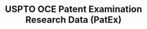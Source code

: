 ---
layout: default
bigquery: https://console.cloud.google.com/bigquery?p=patents-public-data&d=uspto_oce_pair&page=dataset
citation: 'Graham, S. Marco, A., and Miller, A. (2015). “The USPTO Patent Examination
  Research Dataset: A Window on the Process of Patent Examination.”'
contributors: Graham, S. Marco, A., Miller, A.
cost: None
description: The latest version of PatEx (referred to below as the 2020 release) contains
  detailed information on nearly 11.9 million publicly-viewable provisional and non-provisional
  patent applications to the USPTO and over 4.6 million Patent Cooperation Treaty
  (PCT) applications. It is based on data that OCE downloaded from the Patent Examination
  Data System (PEDS) in April, 2021. The PEDS data are sourced from Public PAIR. The
  first time that OCE used PEDS as the basis of PatEx was for the 2019 release. We
  took the PEDS data and organized it into the familiar PatEx data files, which are
  based on the organization of the Public PAIR portal. The data files include information
  on each application’s characteristics, prosecution history, continuation history,
  claims of foreign priority, patent term adjustment history, publication history,
  and correspondence address information.
documentation: 'For the 2019 and later releases, new technical documentation is available
  https://www.uspto.gov/sites/default/files/documents/PatEx-2019-Technical-Doc.pdf


  A document describing the 2014-2017 data sets is available and can be cited as:
  Graham, Stuart J.H. and Marco, Alan C. and Miller, Richard, The USPTO Patent Examination
  Research Dataset: A Window on the Process of Patent Examination (November 30, 2015).
  Available at SSRN: https://ssrn.com/abstract=2702637.'
last_edit: Mon, 04 Apr 2022 19:06:22 GMT
location: https://www.uspto.gov/ip-policy/economic-research/research-datasets/patent-examination-research-dataset-public-pair
maintained_by: EconomicsData@uspto.gov
related_publications: https://ssrn.com/abstract=29956744, https://ssrn.com/abstract=2702637
schema_fields: '[''inventor_name_first'', ''correspondence_region_name'', ''status_code'',
  ''appl_status_date'', ''wipo_pub_number'', ''correspondence_country_name'', ''parent_country_code'',
  ''correspondence_name_line_2'', ''inventor_region_code'', ''inventor_rank'', ''wipo_pub_date'',
  ''application_type'', ''inventor_name_middle'', ''correspondence_city'', ''foreign_parent_date'',
  ''child_application_number'', ''correspondence_street_line_2'', ''small_entity_indicator'',
  ''sequence_number'', ''parent_application_number'', ''inventor_name_last'', ''correspondence_street_line_1'',
  ''foreign_parent_id'', ''patent_issue_date'', ''event_description'', ''application_number_pair'',
  ''examiner_id'', ''inventor_country_code'', ''disposal_type'', ''earliest_pgpub_number'',
  ''patent_number'', ''customer_number'', ''atty_docket_number'', ''filing_date'',
  ''invention_subject_matter'', ''examiner_name_first'', ''examiner_name_middle'',
  ''confirm_number'', ''file_location'', ''abandon_date'', ''aia_first_to_file'',
  ''child_filing_date'', ''correspondence_name_line_1'', ''correspondence_postal_code'',
  ''inventor_country_name'', ''recorded_date'', ''examiner_art_unit'', ''appl_status_code'',
  ''examiner_name_last'', ''correspondence_region_code'', ''event_code'', ''continuation_type'',
  ''application_number'', ''inventor_address_type'', ''parent_filing_date'', ''file_location_date'',
  ''status_description'', ''correspondence_country_code'', ''invention_title'', ''earliest_pgpub_date'',
  ''uspc_subclass'', ''parent_country'', ''uspc_class'']'
shortname: patex
tags:
- patents
- legal
- history
terms_of_use: 'USPTO’s online databases are not designed or intended to be a source
  for bulk downloads of USPTO data when accessed through the website’s interfaces.
  Individuals, companies, IP addresses, or blocks of IP addresses who, in effect,
  deny or decrease service by generating unusually high numbers of database accesses
  (searches, pages, or hits), whether generated manually or in an automated fashion,
  may be denied access to USPTO servers without notice.


  Bulk data products may be separately obtained from the USPTO, either for free or
  at the cost of dissemination. For details, see information on Electronic Bulk Data
  Products: https://www.uspto.gov/learning-and-resources/electronic-bulk-data-products'
title: USPTO OCE Patent Examination Research Data (PatEx)
uuid: 4342caa7-23af-420c-b2f6-6088f133df6a
---